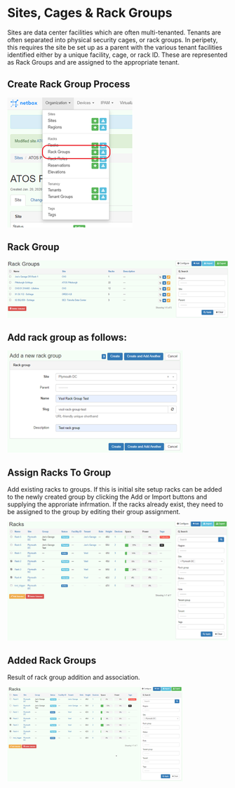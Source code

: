 # Sites, Cages & Rack Groups

Sites are data center facilities which are often multi-tenanted.  Tenants are often separated into physical security cages, or rack groups. In peripety, this requires the site be set up as a parent with the various tenant facilities identified either by a unique facility, cage, or rack ID. These are represented as Rack Groups and are assigned to the appropriate tenant.

## Create Rack Group Process
![Create Rack Group](../img/crrkgp.png "Create Rack Group")

## Rack Group
![View Rack Group](../img/rg.png "View Rack Group")

## Add rack group as follows:

![Action to add group](../img/addgrpaction.png "Adding a Rack Group")

## Assign Racks To Group
Add existing racks to groups. If this is initial site setup racks can be added to the newly created group by clicking the Add or Import buttons and supplying the approriate infrmation.  If the racks already exist, they need to be assigned to the group by editing their group assignment.

![Add Rack to Group](../img/assignracks.png "Add racks to groups")

## Added Rack Groups

Result of rack group addition and association.

![Addition complete](../img/rgcomplete.png "Addition complete")
